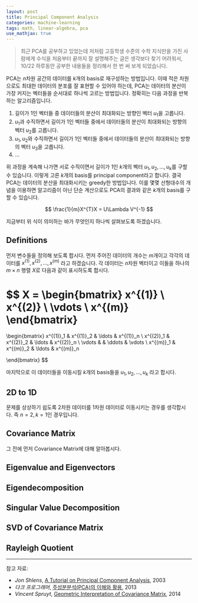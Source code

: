 ```yaml
---
layout: post
title: Principal Component Analysis
categories: machine-learning
tags: math, linear-algebra, pca
use_mathjax: true
---
```

> 최근 PCA를 공부하고 있었는데 저처럼 고등학생 수준의 수학 지식만을 가진 사람에게 수식을 처음부터 끝까지 잘 설명해주는
> 글은 생각보다 찾기 어려워서, 10/22 하루동안 공부한 내용들을 정리해서 한 번 써 보게 되었습니다. 

PCA는 $n$차원 공간의 데이터를 $k$개의 basis로 재구성하는 방법입니다. 이때 적은 차원으로도 최대한 데이터의 분포를 잘 표현할 수 있어야 하는데,
PCA는 데이터의 분산이 가장 커지는 벡터들을 순서대로 하나씩 고르는 방법입니다. 정확히는 다음 과정을 반복하는 알고리즘입니다.

1. 길이가 1인 벡터들 중 데이터들의 분산이 최대화되는 방향인 벡터 $u_{1}$을 고릅니다.
2. $u_{1}$과 수직하면서 길이가 1인 벡터들 중에서 데이터들의 분산이 최대화되는 방향의 벡터 $u_{2}$를 고릅니다.
3. $u_{1}, u_{2}$와 수직하면서 길이가 1인 벡터들 중에서 데이터들의 분산이 최대화되는 방향의 벡터 $u_{3}$을 고릅니다.
4. ...

위 과정을 계속해 나가면 서로 수직이면서 길이가 1인 $k$개의 벡터 $u_{1}, u_{2}, ..., u_{k}$를 구할 수 있습니다. 이렇게 고른
$k$개의 basis를 principal component라고 합니다. 결국 PCA는 데이터의 분산을 최대화시키는 greedy한 방법입니다.
이를 몇몇 선형대수의 개념을 이용하면 알고리즘이 아닌 단순 계산으로도 PCA의 결과와 같은 $k$개의 basis를 구할 수 있습니다.

$$
\frac{1}{m}X^{T}X = U\Lambda V^{-1}
$$

지금부터 위 식이 의미하는 바가 무엇인지 하나씩 살펴보도록 하겠습니다.

## Definitions

먼저 변수들을 정의해 보도록 합시다. 먼저 주어진 데이터의 개수는 $m$개이고 각각의 데이터를 $x^{(1)}, x^{(2)}, ..., x^{(m)}$ 라고 하겠습니다.
각 데이터는 $n$차원 벡터이고 이들을 하나의 $m \times n$ 행렬 $X$로 다음과 같이 표시하도록 합시다.

$$
X =
\begin{bmatrix}
    x^{(1)} \\
    x^{(2)} \\
    \vdots  \\
    x^{(m)} 
\end{bmatrix}
=
\begin{bmatrix}
    x^{(1)}_1 & x^{(1)}_2 & \ldots & x^{(1)}_n \\
    x^{(2)}_1 & x^{(2)}_2 & \ldots & x^{(2)}_n \\
    \vdots    &           & \ddots & \vdots    \\
    x^{(m)}_1 & x^{(m)}_2 & \ldots & x^{(m)}_n

\end{bmatrix}
$$

마지막으로 이 데이터들을 이동시킬 $k$개의 basis들을 $u_{1}, u_{2}, ..., u_{k}$ 라고 합시다.

## 2D to 1D

문제를 상상하기 쉽도록 2차원 데이터를 1차원 데이터로 이동시키는 경우를 생각합시다. 즉 $n=2, k=1$인 경우입니다.


## Covariance Matrix

그 전에 먼저 Covariance Matrix에 대해 알아봅시다. 

## Eigenvalue and Eigenvectors

## Eigendecomposition

## Singular Value Decomposition

## SVD of Covariance Matrix

## Rayleigh Quotient

------
참고 자료:


- _Jon Shlens_, [A Tutorial on Principal Component Analysis](https://www.cs.princeton.edu/picasso/mats/PCA-Tutorial-Intuition_jp.pdf), 2003
- _다크 프로그래머_, [주성분분석(PCA)의 이해와 활용](http://darkpgmr.tistory.com/110), 2013
- _Vincent Spruyt_, [Geometric Interpretation of Covariance Matrix](http://www.visiondummy.com/2014/04/geometric-interpretation-covariance-matrix/), 2014
